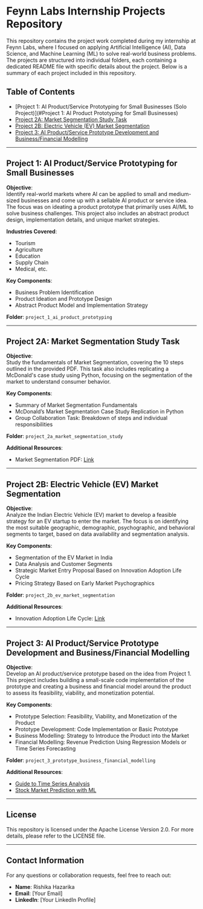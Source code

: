 # Feynn Labs Internship Projects Repository

This repository contains the project work completed during my internship at Feynn Labs, where I focused on applying Artificial Intelligence (AI), Data Science, and Machine Learning (ML) to solve real-world business problems. The projects are structured into individual folders, each containing a dedicated README file with specific details about the project. Below is a summary of each project included in this repository.

## Table of Contents

- [Project 1: AI Product/Service Prototyping for Small Businesses (Solo Project)](#Project 1: AI Product Prototyping for Small Businesses)
- [Project 2A: Market Segmentation Study Task](#project-2a-market-segmentation-study-task)
- [Project 2B: Electric Vehicle (EV) Market Segmentation](#project-2b-electric-vehicle-ev-market-segmentation)
- [Project 3: AI Product/Service Prototype Development and Business/Financial Modelling](#project-3-ai-productservice-prototype-development-and-businessfinancial-modelling)

---

## Project 1: AI Product/Service Prototyping for Small Businesses

**Objective**:  
Identify real-world markets where AI can be applied to small and medium-sized businesses and come up with a sellable AI product or service idea. The focus was on ideating a product prototype that primarily uses AI/ML to solve business challenges. This project also includes an abstract product design, implementation details, and unique market strategies.

**Industries Covered**:
- Tourism
- Agriculture
- Education
- Supply Chain
- Medical, etc.

**Key Components**:
- Business Problem Identification
- Product Ideation and Prototype Design
- Abstract Product Model and Implementation Strategy

**Folder**: `project_1_ai_product_prototyping`

---

## Project 2A: Market Segmentation Study Task

**Objective**:  
Study the fundamentals of Market Segmentation, covering the 10 steps outlined in the provided PDF. This task also includes replicating a McDonald's case study using Python, focusing on the segmentation of the market to understand consumer behavior.

**Key Components**:
- Summary of Market Segmentation Fundamentals
- McDonald’s Market Segmentation Case Study Replication in Python
- Group Collaboration Task: Breakdown of steps and individual responsibilities

**Folder**: `project_2a_market_segmentation_study`

**Additional Resources**:
- Market Segmentation PDF: [Link](https://drive.google.com/file/d/1SIEt4Bp_4R9dcs4saU1DIui1IKWQIW38/view)

---

## Project 2B: Electric Vehicle (EV) Market Segmentation

**Objective**:  
Analyze the Indian Electric Vehicle (EV) market to develop a feasible strategy for an EV startup to enter the market. The focus is on identifying the most suitable geographic, demographic, psychographic, and behavioral segments to target, based on data availability and segmentation analysis.

**Key Components**:
- Segmentation of the EV Market in India
- Data Analysis and Customer Segments
- Strategic Market Entry Proposal Based on Innovation Adoption Life Cycle
- Pricing Strategy Based on Early Market Psychographics

**Folder**: `project_2b_ev_market_segmentation`

**Additional Resources**:
- Innovation Adoption Life Cycle: [Link](https://en.wikipedia.org/wiki/Technology_adoption_life_cycle)

---

## Project 3: AI Product/Service Prototype Development and Business/Financial Modelling

**Objective**:  
Develop an AI product/service prototype based on the idea from Project 1. This project includes building a small-scale code implementation of the prototype and creating a business and financial model around the product to assess its feasibility, viability, and monetization potential.

**Key Components**:
- Prototype Selection: Feasibility, Viability, and Monetization of the Product
- Prototype Development: Code Implementation or Basic Prototype
- Business Modelling: Strategy to Introduce the Product into the Market
- Financial Modelling: Revenue Prediction Using Regression Models or Time Series Forecasting

**Folder**: `project_3_prototype_business_financial_modelling`

**Additional Resources**:
- [Guide to Time Series Analysis](https://www.analyticsvidhya.com/blog/2021/10/a-comprehensive-guide-to-time-series-analysis/)
- [Stock Market Prediction with ML](https://www.analyticsvidhya.com/blog/2021/10/machine-learning-for-stock-market-prediction-with-step-by-step-implementation/)

---

## License

This repository is licensed under the Apache License Version 2.0. For more details, please refer to the LICENSE file.

---

## Contact Information

For any questions or collaboration requests, feel free to reach out:

- **Name**: Rishika Hazarika
- **Email**: [Your Email]
- **LinkedIn**: [Your LinkedIn Profile]

